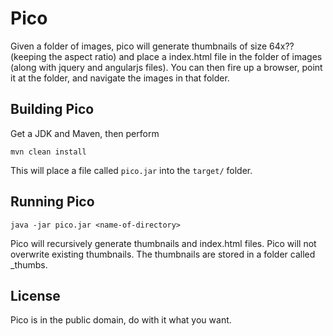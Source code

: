 Pico
====
Given a folder of images, pico will generate thumbnails of size 64x?? (keeping the aspect ratio) and place a index.html file in the folder of images (along with jquery and angularjs files). You can then fire up a browser, point it at the folder, and navigate the images in that folder.

## Building Pico
Get a JDK and Maven, then perform

```
mvn clean install
```

This will place a file called `pico.jar` into the `target/` folder.

## Running Pico
```
java -jar pico.jar <name-of-directory>
```

Pico will recursively generate thumbnails and index.html files. Pico will not overwrite existing thumbnails. The thumbnails are stored in a folder called _thumbs.

## License
Pico is in the public domain, do with it what you want.
